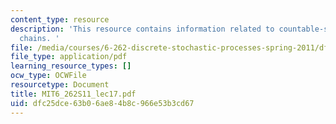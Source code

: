 ```yaml
---
content_type: resource
description: 'This resource contains information related to countable-state Markov
  chains. '
file: /media/courses/6-262-discrete-stochastic-processes-spring-2011/dfc25dce63b06ae84b8c966e53b3cd67_MIT6_262S11_lec17.pdf
file_type: application/pdf
learning_resource_types: []
ocw_type: OCWFile
resourcetype: Document
title: MIT6_262S11_lec17.pdf
uid: dfc25dce-63b0-6ae8-4b8c-966e53b3cd67
---
```

